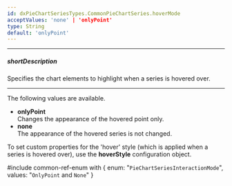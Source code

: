 ```yaml
---
id: dxPieChartSeriesTypes.CommonPieChartSeries.hoverMode
acceptValues: 'none' | 'onlyPoint'
type: String
default: 'onlyPoint'
---
```

---
##### shortDescription
Specifies the chart elements to highlight when a series is hovered over.

---
<p>The following values are available.</p>

<ul>
<li><b>onlyPoint</b><br/>
Changes the appearance of the hovered point only.
</li>
<li><b>none</b><br/>
The appearance of the hovered series is not changed.
</li>
</ul>

<p>To set custom properties for the 'hover' style (which is applied when a series is hovered over), use the <b>hoverStyle</b> configuration object.</p>

#include common-ref-enum with {
    enum: "`PieChartSeriesInteractionMode`",
    values: "`OnlyPoint` and `None`"
}